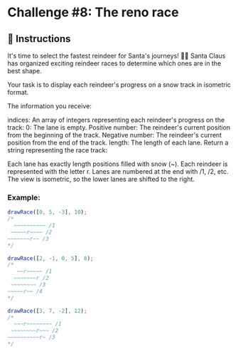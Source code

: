 # Challenge #8: The reno race

## 🔢 Instructions

It's time to select the fastest reindeer for Santa's journeys! 🦌🎄
Santa Claus has organized exciting reindeer races to determine which ones are in the best shape.

Your task is to display each reindeer's progress on a snow track in isometric format.

The information you receive:

indices: An array of integers representing each reindeer's progress on the track:
0: The lane is empty.
Positive number: The reindeer's current position from the beginning of the track.
Negative number: The reindeer's current position from the end of the track.
length: The length of each lane.
Return a string representing the race track:

Each lane has exactly length positions filled with snow (~).
Each reindeer is represented with the letter r.
Lanes are numbered at the end with /1, /2, etc.
The view is isometric, so the lower lanes are shifted to the right.

### Example:

```javascript
drawRace([0, 5, -3], 10);
/*
  ~~~~~~~~~~ /1
 ~~~~~r~~~~ /2
~~~~~~~r~~ /3
*/

drawRace([2, -1, 0, 5], 8);
/*
   ~~r~~~~~ /1
  ~~~~~~~r /2
 ~~~~~~~~ /3
~~~~~r~~ /4
*/

drawRace([3, 7, -2], 12);
/*
  ~~~r~~~~~~~~ /1
 ~~~~~~~~r~~~ /2
~~~~~~~~~~r~ /3
*/
```
